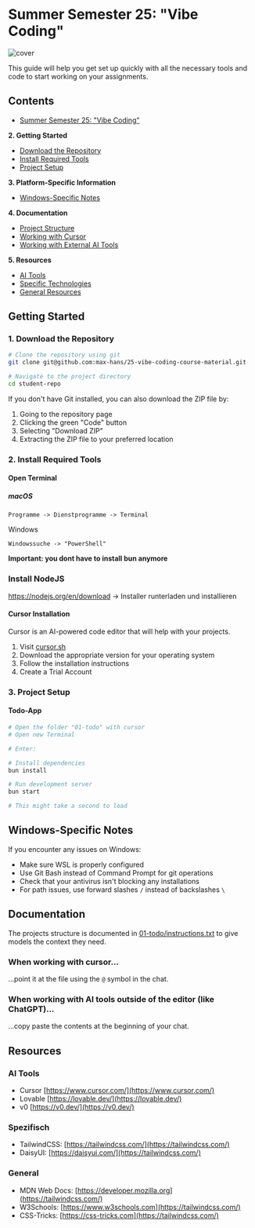 # Summer Semester 25: "Vibe Coding"

![cover](/assets/cover.png)

This guide will help you get set up quickly with all the necessary tools and code to start working on your assignments.

## Contents

- [Summer Semester 25: "Vibe Coding"](#summer-semester-25-vibe-coding)

**2. Getting Started**

- [Download the Repository](#1-download-the-repository)
- [Install Required Tools](#2-install-required-tools)
- [Project Setup](#3-project-setup)

**3. Platform-Specific Information**

- [Windows-Specific Notes](#windows-specific-notes)

**4. Documentation**

- [Project Structure](#documentation)
- [Working with Cursor](#when-working-with-cursor)
- [Working with External AI Tools](#when-working-with-ai-tools-outside-of-the-editor-like-chatgpt)

**5. Resources**

- [AI Tools](#ai-tools)
- [Specific Technologies](#spezifisch)
- [General Resources](#general)

## Getting Started

### 1. Download the Repository

```bash
# Clone the repository using git
git clone git@github.com:max-hans/25-vibe-coding-course-material.git

# Navigate to the project directory
cd student-repo
```

If you don't have Git installed, you can also download the ZIP file by:

1. Going to the repository page
2. Clicking the green "Code" button
3. Selecting "Download ZIP"
4. Extracting the ZIP file to your preferred location

### 2. Install Required Tools

#### Open Terminal

##### macOS

```
Programme -> Dienstprogramme -> Terminal
```

Windows

```
Windowssuche -> "PowerShell"
```

**Important: you dont have to install bun anymore**

### Install NodeJS

https://nodejs.org/en/download
-> Installer runterladen und installieren

#### Cursor Installation

Cursor is an AI-powered code editor that will help with your projects.

1. Visit [cursor.sh](https://cursor.sh)
2. Download the appropriate version for your operating system
3. Follow the installation instructions
4. Create a Trial Account

### 3. Project Setup

#### Todo-App

```bash
# Open the folder "01-todo" with cursor
# Open new Terminal

# Enter:

# Install dependencies
bun install

# Run development server
bun start

# This might take a second to load
```

## Windows-Specific Notes

If you encounter any issues on Windows:

- Make sure WSL is properly configured
- Use Git Bash instead of Command Prompt for git operations
- Check that your antivirus isn't blocking any installations
- For path issues, use forward slashes `/` instead of backslashes `\`

## Documentation

The projects structure is documented in [01-todo/instructions.txt](01-todo/instructions.txt) to give models the context they need.

### When working with cursor…

…point it at the file using the `@` symbol in the chat.

### When working with AI tools outside of the editor (like ChatGPT)…

…copy paste the contents at the beginning of your chat.

## Resources

### AI Tools

- Cursor [https://www.cursor.com/](https://www.cursor.com/)
- Lovable [https://lovable.dev/](https://lovable.dev/)
- v0 [https://v0.dev/](https://v0.dev/)

### Spezifisch

- TailwindCSS: [https://tailwindcss.com/](https://tailwindcss.com/)
- DaisyUI: [https://daisyui.com/](https://tailwindcss.com/)

### General

- MDN Web Docs: [https://developer.mozilla.org](https://tailwindcss.com/)
- W3Schools: [https://www.w3schools.com](https://tailwindcss.com/)
- CSS-Tricks: [https://css-tricks.com](https://tailwindcss.com/)
